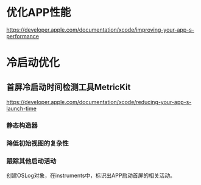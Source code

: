 # 优化APP性能
https://developer.apple.com/documentation/xcode/improving-your-app-s-performance

# 冷启动优化
## 首屏冷启动时间检测工具MetricKit
https://developer.apple.com/documentation/xcode/reducing-your-app-s-launch-time

### 静态构造器

### 降低初始视图的复杂性

### 跟踪其他启动活动
创建OSLog对象，在instruments中，标识出APP启动首屏的相关活动。
